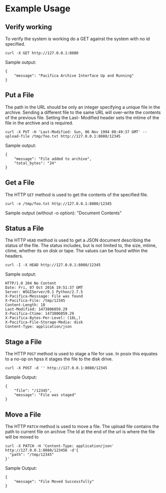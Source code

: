 # Example Usage

## Verify working

To verify the system is working do a GET against the system with no id specified.
```
curl -X GET http://127.0.0.1:8080
```

Sample output:
```
{
    "message": "Pacifica Archive Interface Up and Running"
}
```

## Put a File

The path in the URL should be only an integer specifying a unique
file in the archive. Sending a different file to the same URL will
over-write the contents of the previous file. Setting the Last-
Modified header sets the mtime of the file in the archive and is
required.

```
curl -X PUT -H 'Last-Modified: Sun, 06 Nov 1994 08:49:37 GMT' --upload-file /tmp/foo.txt http://127.0.0.1:8080/12345
```

Sample output:
```
{
    "message": "File added to archive",
    "total_bytes": "24"
}
```

## Get a File
The HTTP `GET` method is used to get the contents
of the specified file.
```
curl -o /tmp/foo.txt http://127.0.0.1:8080/12345
```
Sample output (without -o option):
"Document Contents"

## Status a File

The HTTP ```HEAD``` method is used to get a JSON document describing the
status of the file. The status includes, but is not limited to, the
size, mtime, ctime, whether its on disk or tape. The values can be found
within the headers.
```
curl -I -X HEAD http://127.0.0.1:8080/12345
```
Sample output:
```
HTTP/1.0 204 No Content
Date: Fri, 07 Oct 2016 19:51:37 GMT
Server: WSGIServer/0.1 Python/2.7.5
X-Pacifica-Messsage: File was found
X-Pacifica-File: /tmp/12345
Content-Length: 18
Last-Modified: 1473806059.29
X-Pacifica-Ctime: 1473806059.29
X-Pacifica-Bytes-Per-Level: (18L,)
X-Pacifica-File-Storage-Media: disk
Content-Type: application/json

```

## Stage a File
The HTTP `POST` method is used to stage a file for use.  In posix this
equates to a no-op on hpss it stages the file to the disk drive.

```
curl -X POST -d '' http://127.0.0.1:8080/12345
```

Sample Output:
```
{
    "file": "/12345",
    "message": "File was staged"
}
```

## Move a File
The HTTP `PATCH` method is used to move a file.
The upload file contains the path to current file on archive
The Id at the end of the url is where the file will be moved to

```
curl -X PATCH -H 'Content-Type: application/json' http://127.0.0.1:8080/123456 -d'{
  "path": "/tmp/12345"
}'
```

Sample Output:
```
{
    "message": "File Moved Successfully"
}
```
